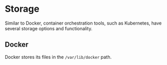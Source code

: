 # Storage
Similar to Docker, container orchestration tools, such as Kubernetes, have several storage options and functionality.

## Docker
Docker stores its files in the `/var/lib/docker` path. 


